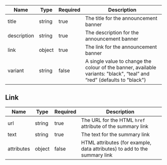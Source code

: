 | Name        | Type   | Required | Description                                                                                                            |
| ----------- | ------ | -------- | ---------------------------------------------------------------------------------------------------------------------- |
| title       | string | true     | The title for the announcement banner                                                                                  |
| description | string | true     | The description for the announcement banner                                                                            |
| link        | object | true     | The link for the announcement banner                                                                                   |
| variant     | string | false    | A single value to change the colour of the banner, available variants: "black", “teal” and “red” (defaults to "black") |

## Link

| Name       | Type   | Required | Description                                                               |
| ---------- | ------ | -------- | ------------------------------------------------------------------------- |
| url        | string | true     | The URL for the HTML `href` attribute of the summary link                 |
| text       | string | true     | The text for the summary link                                             |
| attributes | object | false    | HTML attributes (for example, data attributes) to add to the summary link |
